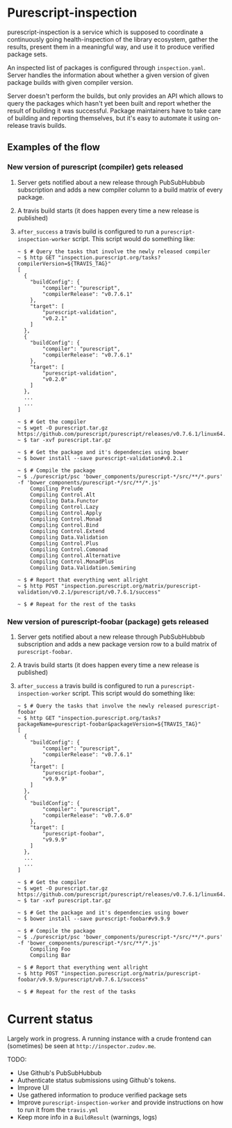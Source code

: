 # Purescript-inspection

purescript-inspection is a service which is supposed to coordinate a continuously
going health-inspection of the library ecosystem, gather the results, present
them in a meaningful way, and use it to produce verified package sets.

An inspected list of packages is configured through `inspection.yaml`.
Server handles the information about whether a given version of given package
builds with given compiler version.

Server doesn't perform the builds, but only provides an API which allows
to query the packages which hasn't yet been built and report whether the result of building it
was successful. Package maintainers have to take care of building and reporting
themselves, but it's easy to automate it using on-release travis builds.

## Examples of the flow

### New version of purescript (compiler) gets released

1. Server gets notified about a new release through PubSubHubbub subscription and
   adds a new compiler column to a build matrix of every package.
2. A travis build starts (it does happen every time a new release is published)
3. `after_success` a travis build is configured to run a `purescript-inspection-worker` script.
   This script would do something like:

   ```shell
   ~ $ # Query the tasks that involve the newly released compiler
   ~ $ http GET "inspection.purescript.org/tasks?compilerVersion=${TRAVIS_TAG}"
   [
     {
       "buildConfig": {
           "compiler": "purescript",
           "compilerRelease": "v0.7.6.1"
       },
       "target": [
           "purescript-validation",
           "v0.2.1"
       ]
     },
     {
       "buildConfig": {
           "compiler": "purescript",
           "compilerRelease": "v0.7.6.1"
       },
       "target": [
           "purescript-validation",
           "v0.2.0"
       ]
     },
     ...
     ...
   ]

   ~ $ # Get the compiler
   ~ $ wget -O purescript.tar.gz https://github.com/purescript/purescript/releases/v0.7.6.1/linux64.tar.gz
   ~ $ tar -xvf purescript.tar.gz

   ~ $ # Get the package and it's dependencies using bower
   ~ $ bower install --save purescript-validation#v0.2.1

   ~ $ # Compile the package
   ~ $ ./purescript/psc 'bower_components/purescript-*/src/**/*.purs' -f 'bower_components/purescript-*/src/**/*.js'
       Compiling Prelude
       Compiling Control.Alt
       Compiling Data.Functor
       Compiling Control.Lazy
       Compiling Control.Apply
       Compiling Control.Monad
       Compiling Control.Bind
       Compiling Control.Extend
       Compiling Data.Validation
       Compiling Control.Plus
       Compiling Control.Comonad
       Compiling Control.Alternative
       Compiling Control.MonadPlus
       Compiling Data.Validation.Semiring

   ~ $ # Report that everything went allright
   ~ $ http POST "inspection.purescript.org/matrix/purescript-validation/v0.2.1/purescript/v0.7.6.1/success"

   ~ $ # Repeat for the rest of the tasks
   ```

### New version of purescript-foobar (package) gets released

1. Server gets notified about a new release through PubSubHubbub subscription and
   adds a new package version row to a build matrix of `purescript-foobar`.
2. A travis build starts (it does happen every time a new release is published)
3. `after_success` a travis build is configured to run a `purescript-inspection-worker` script.
   This script would do something like:

   ```shell
   ~ $ # Query the tasks that involve the newly released purescript-foobar
   ~ $ http GET "inspection.purescript.org/tasks?packageName=purescript-foobar&packageVersion=${TRAVIS_TAG}"
   [
     {
       "buildConfig": {
           "compiler": "purescript",
           "compilerRelease": "v0.7.6.1"
       },
       "target": [
           "purescript-foobar",
           "v9.9.9"
       ]
     },
     {
       "buildConfig": {
           "compiler": "purescript",
           "compilerRelease": "v0.7.6.0"
       },
       "target": [
           "purescript-foobar",
           "v9.9.9"
       ]
     },
     ...
     ...
   ]

   ~ $ # Get the compiler
   ~ $ wget -O purescript.tar.gz https://github.com/purescript/purescript/releases/v0.7.6.1/linux64.tar.gz
   ~ $ tar -xvf purescript.tar.gz

   ~ $ # Get the package and it's dependencies using bower
   ~ $ bower install --save purescript-foobar#v9.9.9

   ~ $ # Compile the package
   ~ $ ./purescript/psc 'bower_components/purescript-*/src/**/*.purs' -f 'bower_components/purescript-*/src/**/*.js'
       Compiling Foo
       Compiling Bar

   ~ $ # Report that everything went allright
   ~ $ http POST "inspection.purescript.org/matrix/purescript-foobar/v9.9.9/purescript/v0.7.6.1/success"

   ~ $ # Repeat for the rest of the tasks
   ```

# Current status

Largely work in progress. A running instance with a crude frontend can (sometimes)
be seen at `http://inspector.zudov.me`.

TODO:

- Use Github's PubSubHubbub
- Authenticate status submissions using Github's tokens.
- Improve UI
- Use gathered information to produce verified package sets
- Improve `purescript-inspection-worker` and provide instructions on how to
  run it from the `travis.yml`
- Keep more info in a `BuildResult` (warnings, logs)
